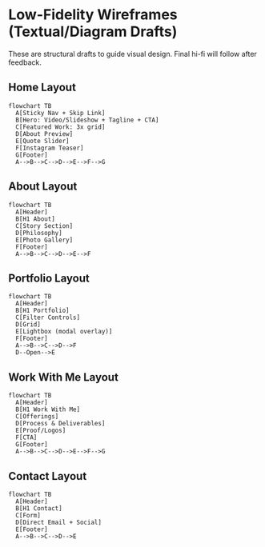 # Low-Fidelity Wireframes (Textual/Diagram Drafts)

These are structural drafts to guide visual design. Final hi-fi will follow after feedback.

## Home Layout

```mermaid
flowchart TB
  A[Sticky Nav + Skip Link]
  B[Hero: Video/Slideshow + Tagline + CTA]
  C[Featured Work: 3x grid]
  D[About Preview]
  E[Quote Slider]
  F[Instagram Teaser]
  G[Footer]
  A-->B-->C-->D-->E-->F-->G
```

## About Layout

```mermaid
flowchart TB
  A[Header]
  B[H1 About]
  C[Story Section]
  D[Philosophy]
  E[Photo Gallery]
  F[Footer]
  A-->B-->C-->D-->E-->F
```

## Portfolio Layout

```mermaid
flowchart TB
  A[Header]
  B[H1 Portfolio]
  C[Filter Controls]
  D[Grid]
  E[Lightbox (modal overlay)]
  F[Footer]
  A-->B-->C-->D-->F
  D--Open-->E
```

## Work With Me Layout

```mermaid
flowchart TB
  A[Header]
  B[H1 Work With Me]
  C[Offerings]
  D[Process & Deliverables]
  E[Proof/Logos]
  F[CTA]
  G[Footer]
  A-->B-->C-->D-->E-->F-->G
```

## Contact Layout

```mermaid
flowchart TB
  A[Header]
  B[H1 Contact]
  C[Form]
  D[Direct Email + Social]
  E[Footer]
  A-->B-->C-->D-->E
```
